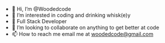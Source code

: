 - 👋 Hi, I’m @Woodedcode
- 👀 I’m interested in coding and drinking whisk(e)y
- 🌱 Full Stack Developer
- 💞️ I’m looking to collaborate on anything to get better at code
- 📫 How to reach me email me at woodedcode@gmail.com

<!---
Woodedcode/Woodedcode is a ✨ special ✨ repository because its `README.md` (this file) appears on your GitHub profile.
You can click the Preview link to take a look at your changes.
--->

